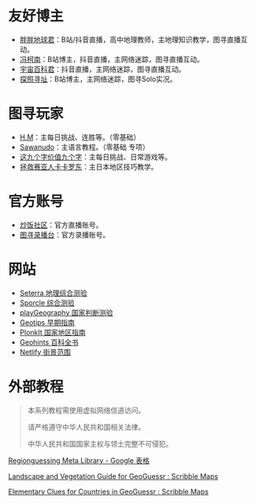 # 友好博主
+ [胖胖地球君](https://space.bilibili.com/111714204)：B站/抖音直播，高中地理教师，主地理知识教学，图寻直播互动。
+ [冯柯南](https://www.douyin.com/user/MS4wLjABAAAAp2LUgajlPgU0w6xKM1Qx0scu3TiH1S8SxPnGfCABPi4)：B站博主，抖音直播，主网络迷踪，图寻直播互动。
+ [宇宙百科君](https://space.bilibili.com/93569847)：抖音直播，主网络迷踪，图寻直播互动。
+ [探照寻址](https://space.bilibili.com/1960160215)：B站博主，主网络迷踪，图寻Solo实况。

# 图寻玩家
+ [H.M](https://space.bilibili.com/1655209518)：主每日挑战、连胜等。（零基础）
+ [Sawanudo](https://space.bilibili.com/394952108)：主语言教程。（零基础 专项）
+ [这九个字价值九个字](https://space.bilibili.com/1869669524)：主每日挑战、日常游戏等。
+ [拯救赛亚人卡卡罗东](https://space.bilibili.com/11949556)：主日本地区技巧教学。

# 官方账号
+ [炒饭社区](https://space.bilibili.com/2487941)：官方直播账号。
+ [图寻录播台](https://space.bilibili.com/631909654)：官方录播账号。

# 网站
+ [Seterra 地理综合测验](https://www.seterra.com/#quizzes)
+ [Sporcle 综合测验](https://www.sporcle.com/)
+ [playGeography 国家判断测验](https://www.playgeography.com)
+ [Geotips 早期指南](https://geotips.net)
+ [PlonkIt 国家地区指南](https://www.plonkit.net/guide)
+ [Geohints 百科全书](https://geohints.com)
+ [Netlify 街景范围](https://sv-map.netlify.app)

# 外部教程
> 本系列教程需使用虚拟网络信道访问。
>
> 请严格遵守中华人民共和国相关法律。
>
> 中华人民共和国国家主权与领土完整不可侵犯。
>

[Regionguessing Meta Library - Google 表格](https://docs.google.com/spreadsheets/d/1UNvkoY-LaktF75nU_cP7-wVRAEvH3fSqVZet20HqxXA)

[Landscape and Vegetation Guide for GeoGuessr : Scribble Maps](https://www.scribblemaps.com/maps/view/Landscape_and_Vegetation_Guide/U1ZwTHRDGL)

[Elementary Clues for Countries in GeoGuessr : Scribble Maps](https://www.scribblemaps.com/maps/view/Elementary-clues-for-countries-in-GeoGuessr/1NawQwGt5H)

